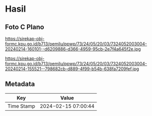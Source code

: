 # Hasil

## Foto C Plano

https://sirekap-obj-formc.kpu.go.id/b713/pemilu/ppwp/73/24/05/20/03/7324052003004-20240214-160101--d6209886-d366-4959-95cb-2e7f4a645f2e.jpg

https://sirekap-obj-formc.kpu.go.id/b713/pemilu/ppwp/73/24/05/20/03/7324052003004-20240214-155521--798682cb-d889-4f99-b54b-638fa7209fef.jpg


## Metadata

| Key        | Value               |
| ---------- | ------------------- |
| Time Stamp | 2024-02-15 07:00:44 |



